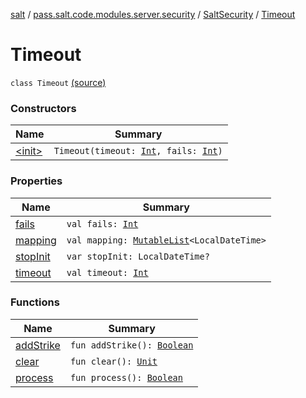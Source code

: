 [salt](../../../index.md) / [pass.salt.code.modules.server.security](../../index.md) / [SaltSecurity](../index.md) / [Timeout](./index.md)

# Timeout

`class Timeout` [(source)](https://github.com/kurbaniec-tgm/salt/tree/master/code/modules/server/security/SaltSecurity.kt#L133)

### Constructors

| Name | Summary |
|---|---|
| [&lt;init&gt;](-init-.md) | `Timeout(timeout: `[`Int`](https://kotlinlang.org/api/latest/jvm/stdlib/kotlin/-int/index.html)`, fails: `[`Int`](https://kotlinlang.org/api/latest/jvm/stdlib/kotlin/-int/index.html)`)` |

### Properties

| Name | Summary |
|---|---|
| [fails](fails.md) | `val fails: `[`Int`](https://kotlinlang.org/api/latest/jvm/stdlib/kotlin/-int/index.html) |
| [mapping](mapping.md) | `val mapping: `[`MutableList`](https://kotlinlang.org/api/latest/jvm/stdlib/kotlin.collections/-mutable-list/index.html)`<LocalDateTime>` |
| [stopInit](stop-init.md) | `var stopInit: LocalDateTime?` |
| [timeout](timeout.md) | `val timeout: `[`Int`](https://kotlinlang.org/api/latest/jvm/stdlib/kotlin/-int/index.html) |

### Functions

| Name | Summary |
|---|---|
| [addStrike](add-strike.md) | `fun addStrike(): `[`Boolean`](https://kotlinlang.org/api/latest/jvm/stdlib/kotlin/-boolean/index.html) |
| [clear](clear.md) | `fun clear(): `[`Unit`](https://kotlinlang.org/api/latest/jvm/stdlib/kotlin/-unit/index.html) |
| [process](process.md) | `fun process(): `[`Boolean`](https://kotlinlang.org/api/latest/jvm/stdlib/kotlin/-boolean/index.html) |
